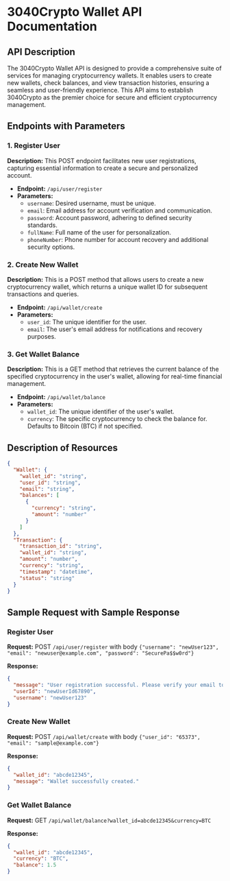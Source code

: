 # 3040Crypto Wallet API Documentation

## API Description

The 3040Crypto Wallet API is designed to provide a comprehensive suite of services for managing cryptocurrency wallets. It enables users to create new wallets, check balances, and view transaction histories, ensuring a seamless and user-friendly experience. This API aims to establish 3040Crypto as the premier choice for secure and efficient cryptocurrency management.

## Endpoints with Parameters

### 1. Register User
**Description:** This POST endpoint facilitates new user registrations, capturing essential information to create a secure and personalized account.
- **Endpoint:** `/api/user/register`
- **Parameters:**
  - `username`: Desired username, must be unique.
  - `email`: Email address for account verification and communication.
  - `password`: Account password, adhering to defined security standards.
  - `fullName`: Full name of the user for personalization.
  - `phoneNumber`: Phone number for account recovery and additional security options.

### 2. Create New Wallet
**Description:** This is a POST method that allows users to create a new cryptocurrency wallet, which returns a unique wallet ID for subsequent transactions and queries.
- **Endpoint:** `/api/wallet/create`
- **Parameters:**
  - `user_id`: The unique identifier for the user.
  - `email`: The user's email address for notifications and recovery purposes.

### 3. Get Wallet Balance
**Description:** This is a GET method that retrieves the current balance of the specified cryptocurrency in the user's wallet, allowing for real-time financial management.
- **Endpoint:** `/api/wallet/balance`
- **Parameters:**
  - `wallet_id`: The unique identifier of the user's wallet.
  - `currency`: The specific cryptocurrency to check the balance for. Defaults to Bitcoin (BTC) if not specified.

## Description of Resources

```json
{
  "Wallet": {
    "wallet_id": "string",
    "user_id": "string",
    "email": "string",
    "balances": [
      {
        "currency": "string",
        "amount": "number"
      }
    ]
  },
  "Transaction": {
    "transaction_id": "string",
    "wallet_id": "string",
    "amount": "number",
    "currency": "string",
    "timestamp": "datetime",
    "status": "string"
  }
}
```

## Sample Request with Sample Response

### Register User
**Request:** POST `/api/user/register` with body `{"username": "newUser123", "email": "newuser@example.com", "password": "SecurePa$$w0rd"}`

**Response:**

```json
{
  "message": "User registration successful. Please verify your email to complete the setup.",
  "userId": "newUserId67890",
  "username": "newUser123"
}
```

### Create New Wallet
**Request:** POST `/api/wallet/create` with body `{"user_id": "65373", "email": "sample@example.com"}`

**Response:**

```json
{
  "wallet_id": "abcde12345",
  "message": "Wallet successfully created."
}
```

### Get Wallet Balance
**Request:** GET `/api/wallet/balance?wallet_id=abcde12345&currency=BTC`

**Response:**

```json
{
  "wallet_id": "abcde12345",
  "currency": "BTC",
  "balance": 1.5
}
```
